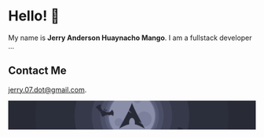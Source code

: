 # Hello! 👋

My name is **Jerry Anderson Huaynacho Mango**. I am a fullstack developer ...

## Contact Me

[jerry.07.dot@gmail.com](mailto:jerry.07.dot@gmail.com).

![Custom Image](imagen.png)
